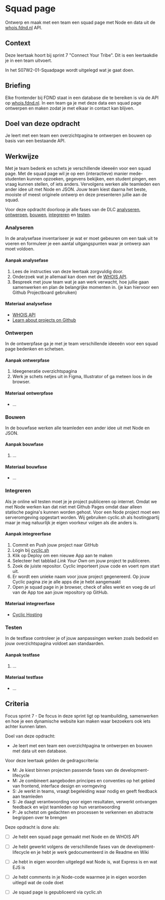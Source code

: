 
# Squad page
Ontwerp en maak met een team een squad page met Node en data uit de [whois.fdnd.nl](https://whois.fdnd.nl) API.

## Context
Deze leertaak hoort bij sprint 7 "Connect Your Tribe". Dit is een leertaakdie je in een team uitvoert.

In het S07W2-01-Squadpage wordt uitgelegd wat je gaat doen.


## Briefing
Elke frontender bij FDND staat in een database die te bereiken is via de API op [whois.fdnd.nl](https://whois.fdnd.nl). In een team ga je met deze data een squad page ontwerpen en maken zodat je met elkaar in contact kan blijven.

## Doel van deze opdracht
Je leert met een team een overzichtpagina te ontwerpen en bouwen op basis van een bestaande API.


## Werkwijze

Met je team bedenk en schets je verschillende ideeeën voor een squad page. 
Met de squad page wil je op een (interactieve) manier mede-studenten kunnen opzoeken, gegevens bekijken, een student pingen, een vraag kunnen stellen, of iets anders.
Vervolgens werken alle teamleden een ander idee uit met Node en JSON.
Jouw team kiest daarna het beste, mooiste of meest originele ontwerp en deze presenteren jullie aan de squad. 

Voor deze opdracht doorloop je alle fases van de DLC [analyseren](#analyseren), [ontwerpen](#ontwerpen), [bouwen](#bouwen), [integreren](#integreren) en [testen](#testen).


### Analyseren
In de analysefase inventariseer je wat er moet gebeuren om een taak uit te voeren en formuleer je een aantal uitgangspunten waar je ontwerp aan moet voldoen. 


#### Aanpak analysefase

1. Lees de instructies van deze leertaak zorgvuldig door.
2. Onderzoek wat je allemaal kan doen met de [WHOIS API](https://whois.fdnd.nl).
3. Bespreek met jouw team wat je aan werk verwacht, hoe jullie gaan samenwerken en plan de belangrijke momenten in. (je kan hiervoor een Github Projectboard gebruiken)


#### Materiaal analysefase

- [WHOIS API](https://whois.fdnd.nl)
- [Learn about projects on Github](https://docs.github.com/en/issues/planning-and-tracking-with-projects/learning-about-projects/about-projects)


### Ontwerpen
In de ontwerpfase ga je met je team verschillende ideeeën voor een squad page bedenken en schetsen. 

#### Aanpak ontwerpfase

1. Ideegeneratie overzichtspagina
2. Werk je schets netjes uit in Figma, Illustrator of ga meteen loos in de browser.


#### Materiaal ontwerpfase

- ...




### Bouwen
In de bouwfase werken alle teamleden een ander idee uit met Node en JSON.


#### Aanpak bouwfase

1. ...

#### Materiaal bouwfase

- ...




### Integreren
Als je online wil testen moet je je project publiceren op internet. Omdat we met Node werken kan dat niet met Github Pages omdat daar alleen statische pagina's kunnen worden gehost. Voor een Node project moet een serveromgeving opgestart worden. Wij gebruiken cyclic.sh als hostingpartij maar je mag natuurlijk je eigen voorkeur volgen als die anders is.

#### Aanpak integreerfase

1. Commit en Push jouw project naar GitHub
2. Login bij [cyclic.sh](https://www.cyclic.sh/)
3. Klik op Deploy om een nieuwe App aan te maken
4. Selecteer het tabblad _Link Your Own_ om jouw project te publiceren.
5. Zoek de juiste repositor. Cyclic importeert jouw code en voert npm start uit.
6. Er wordt een unieke naam voor jouw project gegenereerd. Op jouw Cyclic pagina zie je alle apps die je hebt aangemaakt
7. Open je squad page in je browser, check of alles werkt en voeg de url van de App toe aan jouw repository op GitHub. 


#### Materiaal integreerfase

- [Cyclic Hosting](https://www.cyclic.sh/)




### Testen
In de testfase controleer je of jouw aanpassingen werken zoals bedoeld en jouw overzichtspagina voldoet aan standaarden.

#### Aanpak testfase

1. ...

#### Materiaal testfase

- ...





## Criteria

Focus sprint 7 - De focus in deze sprint ligt op teambuilding, samenwerken en hoe je een dynamische website kan maken waar bezoekers ook iets achter kunnen laten.

Doel van deze opdracht:
* Je leert met een team een overzichtpagina te ontwerpen en bouwen met data uit een database.

Voor deze leertaak gelden de gedragscriteria: 
* M: Je kiest binnen projecten passende fases van de development-lifecycle
* M: Je combineert aangeboden principes en conventies op het gebied van frontend, interface design en vormgeving
* S: Je werkt in teams, vraagt begeleiding waar nodig en geeft feedback aan teamleden
* S: Je daagt verantwoording voor eigen resultaten, verwerkt ontvangen feedback en wijst teamleden op hun verantwoording
* P: Je schetst om gedachten en processen te verkennen en abstracte begrippen over te brengen

Deze opdracht is done als:
- [ ] Je hebt een squad page gemaakt met Node en de WHOIS API
- [ ] Je hebt gewerkt volgens de verschillende fases van de development-lifecycle en je hebt je werk gedocumenteerd in de Readme en Wiki
- [ ] Je hebt in eigen woorden uitgelegd wat Node is, wat Express is en wat EJS is
- [ ] Je hebt comments in je Node-code waarmee je in eigen woorden uitlegd wat de code doet
- [ ] Je squad page is gepubliceerd via cyclic.sh


